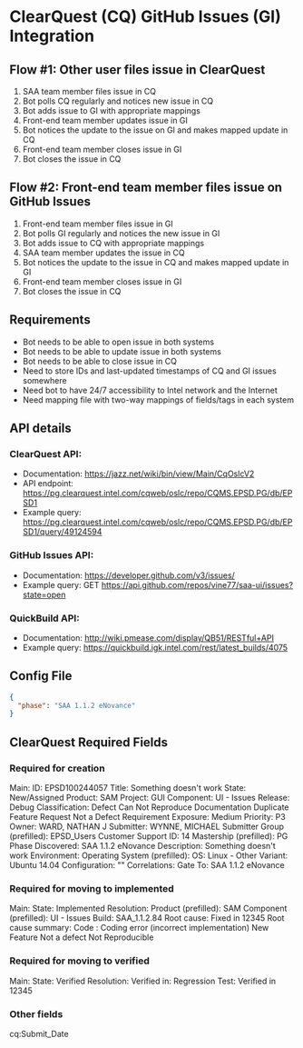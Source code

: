 ClearQuest (CQ) GitHub Issues (GI) Integration
===============================================================================


Flow #1: Other user files issue in ClearQuest
-------------------------------------------------------------------------------

1. SAA team member files issue in CQ
2. Bot polls CQ regularly and notices new issue in CQ
3. Bot adds issue to GI with appropriate mappings
4. Front-end team member updates issue in GI
5. Bot notices the update to the issue on GI and makes mapped update in CQ
6. Front-end team member closes issue in GI
7. Bot closes the issue in CQ


Flow #2: Front-end team member files issue on GitHub Issues
-------------------------------------------------------------------------------

1. Front-end team member files issue in GI
2. Bot polls GI regularly and notices the new issue in GI
3. Bot adds issue to CQ with appropriate mappings
4. SAA team member updates the issue in CQ
5. Bot notices the update to the issue in CQ and makes mapped update in GI
6. Front-end team member closes issue in GI
7. Bot closes the issue in CQ


Requirements
-------------------------------------------------------------------------------

* Bot needs to be able to open issue in both systems
* Bot needs to be able to update issue in both systems
* Bot needs to be able to close issue in CQ
* Need to store IDs and last-updated timestamps of CQ and GI issues somewhere
* Need bot to have 24/7 accessibility to Intel network and the Internet
* Need mapping file with two-way mappings of fields/tags in each system


API details
-------------------------------------------------------------------------------

### ClearQuest API:

* Documentation: https://jazz.net/wiki/bin/view/Main/CqOslcV2
* API endpoint: https://pg.clearquest.intel.com/cqweb/oslc/repo/CQMS.EPSD.PG/db/EPSD1
* Example query: https://pg.clearquest.intel.com/cqweb/oslc/repo/CQMS.EPSD.PG/db/EPSD1/query/49124594


### GitHub Issues API:

* Documentation: https://developer.github.com/v3/issues/
* Example query: GET https://api.github.com/repos/vine77/saa-ui/issues?state=open


### QuickBuild API:

* Documentation: http://wiki.pmease.com/display/QB51/RESTful+API
* Example query: https://quickbuild.igk.intel.com/rest/latest_builds/4075

Config File
-------------------------------------------------------------------------------

```json
{
  "phase": "SAA 1.1.2 eNovance"
}
```

ClearQuest Required Fields
-------------------------------------------------------------------------------

### Required for creation

Main:
  ID: EPSD100244057
  Title: Something doesn't work
  State: New/Assigned
  Product: SAM
  Project: GUI
  Component: UI - Issues
  Release: Debug
  Classification:
    Defect
    Can Not Reproduce
    Documentation
    Duplicate
    Feature Request
    Not a Defect
    Requirement
  Exposure: Medium
  Priority: P3
  Owner: WARD, NATHAN J
  Submitter: WYNNE, MICHAEL
  Submitter Group (prefilled): EPSD_Users
  Customer Support ID: 14
  Mastership (prefilled): PG
  Phase Discovered: SAA 1.1.2 eNovance
Description: Something doesn't work
Environment: 
  Operating System (prefilled):
    OS: Linux - Other
    Variant: Ubuntu 14.04
  Configuration: ""
Correlations:
  Gate To: SAA 1.1.2 eNovance


### Required for moving to implemented

Main:
  State: Implemented
Resolution:
  Product (prefilled): SAM
  Component (prefilled): UI - Issues
  Build: SAA_1.1.2.84
  Root cause: Fixed in 12345
  Root cause summary:
    Code : Coding error (incorrect implementation)
    New Feature
    Not a defect
    Not Reproducible

### Required for moving to verified

Main:
  State: Verified
Resolution:
  Verified in:
    Regression Test: Verified in 12345

### Other fields

cq:Submit_Date




